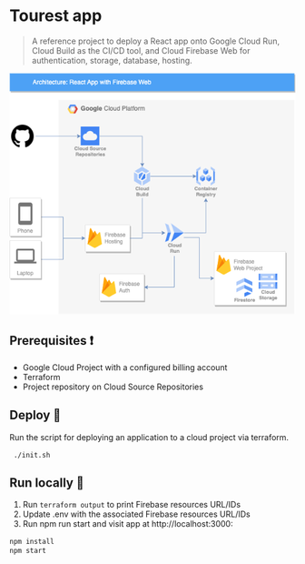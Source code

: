 # Tourest app
> A reference project to deploy a React app onto Google Cloud Run, Cloud Build as the CI/CD tool, and Cloud Firebase Web for authentication, storage, database, hosting.

![GCP Architecture](public/assets/images/gcp.drawio.png)

## Prerequisites :heavy_exclamation_mark:
- Google Cloud Project with a configured billing account
- Terraform
- Project repository on Cloud Source Repositories

## Deploy :hammer:
Run the script for deploying an application to a cloud project via terraform.
```shell
 ./init.sh
```

## Run locally :low_brightness:
1. Run `terraform output` to print Firebase resources URL/IDs
2. Update .env with the associated Firebase resources URL/IDs
3. Run npm run start and visit app at http://localhost:3000:
```shell
npm install
npm start
```
